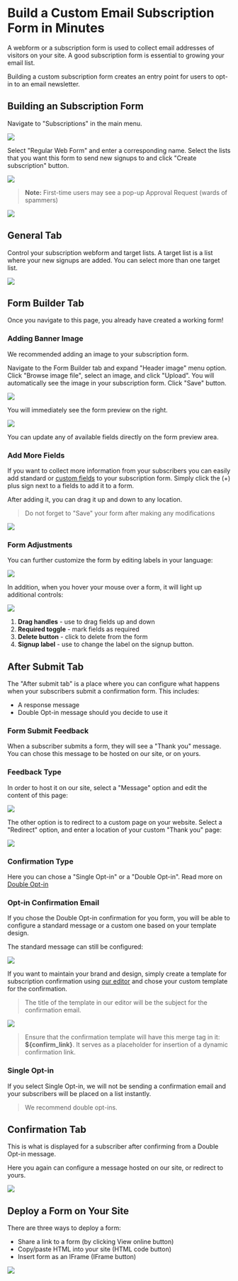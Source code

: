 # Build a Custom Email Subscription Form in Minutes

A webform or a subscription form is used to collect email addresses of visitors on your site. A good subscription form is essential to growing your email list. 

Building a custom subscription form creates an entry point for users to opt-in to an email newsletter. 

## Building an Subscription Form

Navigate to "Subscriptions" in the main menu.

![](images/webforms/webforms_1.png)

Select "Regular Web Form" and enter a corresponding name. 
Select the lists that you want this form to send new signups to and click "Create subscription" button.

![](images/webforms/webforms_2.png)

> **Note:** First-time users may see a pop-up Approval Request (wards of spammers)

![](images/webforms/webforms_3.png)

## General Tab

Control your subscription webform and target lists. A target list is a list where your new signups are added.
You can select more than one target list. 

![](images/webforms/webforms_4.png)

## Form Builder Tab

Once you navigate to this page, you already have created a working form!

### Adding Banner Image 

We recommended adding an image to your subscription form. 

Navigate to the Form Builder tab and expand "Header image" menu option. Click "Browse image file", 
select an image, and click "Upload". You will automatically see the image in your subscription form. 
Click "Save" button.

![](images/webforms/webforms_5.png)


You will immediately see the form preview on the right.  

![](images/webforms/Selection_902.png)

You can update any of available fields directly on the form preview area.

### Add More Fields

If you want to collect more information from your subscribers you can easily add standard or 
[custom fields](/settings/custom_fields) to your subscription form. 
Simply click the (+) plus sign next to a fields to add it to a form. 

After adding it, you can drag it up and down to any location. 


> Do not forget to "Save" your form after making any modifications

![](/kb/images/webforms/Selection_904.png)


### Form Adjustments

You can further customize the form by editing labels in your language: 

![](/kb/images/webforms/Selection_903.png)

In addition, when you hover your mouse over a form, it will light up additional controls: 

![](/kb/images/webforms/Selection_905.png)

1. **Drag handles** - use to drag fields up and down
2. **Required toggle** - mark fields as required
3. **Delete button** - click to delete from the form
4. **Signup label** - use to change the label on the signup button.
 

## After Submit Tab

The "After submit tab" is a place where you can configure  what happens when your subscribers 
 submit a confirmation form. This includes: 
  
* A response message
* Double Opt-in message should you decide to use it 
 

### Form Submit Feedback

When a subscriber submits a form, they will see a "Thank you" message. You can chose this message
to be hosted on our site, or on yours. 


### Feedback Type 

In order to host it on our site, select a "Message" option and edit the content of this page:  

![](/kb/images/webforms/Selection_924.png)


The other option is to redirect to a custom page on your website. Select a "Redirect"
 option, and enter a location of your custom "Thank you" page: 
 
![](/kb/images/webforms/Selection_926.png)


### Confirmation Type

Here you can chose a "Single Opt-in" or a "Double Opt-in". 
Read more on [Double Opt-in](https://expresspigeon.com/blog/2011/10/15/what-the-heck-is-double-opt-in-and-why-you-should-care/)

### Opt-in Confirmation Email

If you chose the Double Opt-in confirmation for you form, you will be able to configure a standard message or a custom one 
based on your template design. 

The standard message can still be configured:

![](/kb/images/webforms/Selection_927.png)

If you want to maintain your brand and design, simply create a template for subscription confirmation using 
[our editor](/kb/creating-and-editing-template) and chose your custom template for the confirmation. 

> The title of the template in our editor will be the subject for the confirmation email.

![](/kb/images/webforms/Selection_928.png)


> Ensure that the confirmation template will have this merge tag in it: **${confirm_link}**. 
It serves as a placeholder for insertion of a dynamic confirmation link. 


### Single Opt-in

If you select Single Opt-in, we will not be sending a confirmation email and your subscribers will be placed on a list
instantly. 

> We recommend double opt-ins. 
 

## Confirmation Tab

This is what is displayed for a subscriber after confirming from a Double Opt-in message. 

Here you again can configure a message hosted on our site, or redirect to yours. 

![](images/webforms/webforms_14.png)

## Deploy a Form on Your Site

There are three ways to deploy a form: 

* Share a link to a form (by clicking View online button)
* Copy/paste HTML into your site (HTML code button)
* Insert form as an IFrame (IFrame button)

![](/kb/images/webforms/Selection_929.png)


